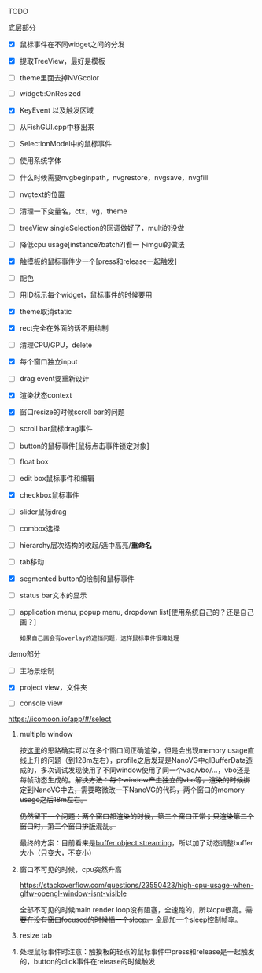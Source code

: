 TODO

底层部分

- [x] 鼠标事件在不同widget之间的分发

- [x] 提取TreeView，最好是模板

- [ ] theme里面去掉NVGcolor

- [ ] widget::OnResized

- [x] KeyEvent 以及触发区域

- [ ] 从FishGUI.cpp中移出来

- [ ] SelectionModel中的鼠标事件

- [ ] 使用系统字体

- [ ] 什么时候需要nvgbeginpath，nvgrestore，nvgsave，nvgfill

- [ ] nvgtext的位置

- [ ] 清理一下变量名，ctx，vg，theme

- [ ] treeView singleSelection的回调做好了，multi的没做

- [ ] 降低cpu usage[instance?batch?]看一下imgui的做法

- [x] 触摸板的鼠标事件少一个[press和release一起触发]

- [ ] 配色

- [ ] 用ID标示每个widget，鼠标事件的时候要用

- [x] theme取消static

- [x] rect完全在外面的话不用绘制

- [ ] 清理CPU/GPU，delete

- [x] 每个窗口独立input

- [ ] drag event要重新设计

- [x] 渲染状态context

- [x] 窗口resize的时候scroll bar的问题

- [ ] scroll bar鼠标drag事件

- [ ] button的鼠标事件[鼠标点击事件锁定对象]

- [ ] float box

- [ ] edit box鼠标事件和编辑

- [x] checkbox鼠标事件

- [ ] slider鼠标drag

- [ ] combox选择

- [ ] hierarchy层次结构的收起/选中高亮/**重命名**

- [ ] tab移动

- [x] segmented button的绘制和鼠标事件

- [ ] status bar文本的显示

- [ ] application menu, popup menu, dropdown list[使用系统自己的？还是自己画？]

      如果自己画会有overlay的遮挡问题，这样鼠标事件很难处理

demo部分

- [ ] 主场景绘制
- [x] project view，文件夹
- [ ] console view



https://icomoon.io/app/#/select




1. multiple window

   按[这里](https://github.com/memononen/nanovg/issues/379)的思路确实可以在多个窗口间正确渲染，但是会出现memory usage直线上升的问题（到128m左右），profile之后发现是NanoVG中glBufferData造成的，多次调试发现使用了不同window使用了同一个vao/vbo/…，vbo还是每帧动态生成的。~~解决方法：每个window产生独立的vbo等，渲染的时候绑定到NanoVG中去，需要略微改一下NanoVG的代码，两个窗口的memory usage之后18m左右。~~

   ~~仍然留下一个问题：两个窗口都渲染的时候，第二个窗口正常；只渲染第二个窗口时，第二个窗口排版混乱。~~

   最终的方案：目前看来是[buffer object streaming](https://www.khronos.org/opengl/wiki/Buffer_Object_Streaming)，所以加了动态调整buffer大小（只变大，不变小）

2. 窗口不可见的时候，cpu突然升高

   https://stackoverflow.com/questions/23550423/high-cpu-usage-when-glfw-opengl-window-isnt-visible

   全部不可见的时候main render loop没有阻塞，全速跑的，所以cpu很高。~~需要在没有窗口focused的时候插一个sleep。~~ 全局加一个sleep控制帧率。

3. resize tab 

4. 处理鼠标事件时注意：触摸板的轻点的鼠标事件中press和release是一起触发的，button的click事件在release的时候触发